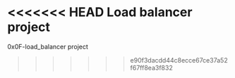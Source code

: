 <<<<<<< HEAD
Load balancer project
=======
0x0F-load_balancer project
>>>>>>> e90f3dacdd44c8ecce67ce37a52f67ff8ea3f832
